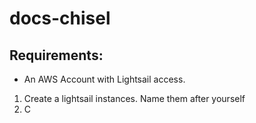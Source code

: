 # docs-chisel


## Requirements:
- An AWS Account with Lightsail access.

1) Create a lightsail instances. Name them after yourself 
2) C



